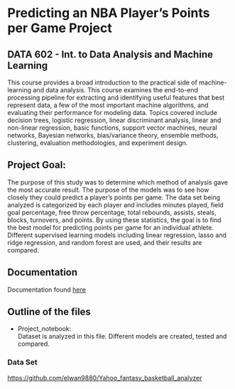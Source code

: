 # Predicting an NBA Player’s Points per Game Project

## DATA 602 - Int. to Data Analysis and Machine Learning 
This course provides a broad introduction to the practical side of machine-learning and data analysis. This course examines the end-to-end processing pipeline for extracting and identifying useful features that best represent data, a few of the most important machine algorithms, and evaluating their performance for modeling data. Topics covered include decision trees, logistic regression, linear discriminant analysis, linear and non-linear regression, basic functions, support vector machines, neural networks, Bayesian networks, bias/variance theory, ensemble methods, clustering, evaluation methodologies, and experiment design.

## Project Goal: 
The purpose of this study was to determine which method of analysis gave the most accurate result. The purpose of the models was to see how closely they could predict a player’s points per game. The data set being analyzed is categorized by each player and includes minutes played, field goal percentage, free throw percentage, total rebounds, assists, steals, blocks, turnovers, and points. By using these statistics, the goal is to find the best model for predicting points per game for an individual athlete. Different supervised learning models including linear regression, lasso and ridge regression, and random forest are used, and their results are compared.

## Documentation

Documentation found [here](https://github.com/ybaris/Predicting-an-NBA-Player-s-Points-per-Game-Project/blob/main/Report.pdf)

## Outline of the files 

* Project_notebook:<br>
Dataset is analyzed in this file. Different models are created, tested and compared. 

### Data Set 
https://github.com/elwan9880/Yahoo_fantasy_basketball_analyzer
